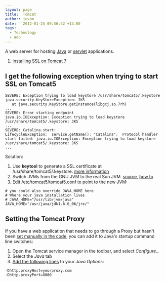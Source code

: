 ```yaml
---
layout: page
title:  Tomcat
author: jevon
date:   2012-01-25 09:56:52 +13:00
tags:
  - Technology
  - Web
---
```


A web server for hosting [Java](Java.md) or [servlet](servlet.md) applications.

1. [Installing SSL on Tomcat 7](Installing_SSL_on_Tomcat_7.md)

## I get the following exception when trying to start SSL on Tomcat5
```
SEVERE: Exception trying to load keystore /usr/share/tomcat5/.keystore
java.security.KeyStoreException: JKS
   at java.security.KeyStore.getInstance(libgcj.so.7rh)
...
SEVERE: Error starting endpoint
java.io.IOException: Exception trying to load keystore /usr/share/tomcat5/.keystore: JKS
...
SEVERE: Catalina.start: 
LifecycleException:  service.getName(): "Catalina";  Protocol handler start failed: java.io.IOException: Exception trying to load keystore /usr/share/tomcat5/.keystore: JKS
...
```

Solution:

1. Use **keytool** to generate a SSL certificate at /usr/share/tomcat5/.keystore. <a href="http://jakarta.apache-korea.org/tomcat/tomcat-5.0-doc/printer/ssl-howto.html">more information</a>
1. Switch JVMs from the GNU JVM to the real Sun JVM. <a href="http://www.mail-archive.com/users@tomcat.apache.org/msg33556.html">source</a>, <a href="http://wiki.centos.org/HowTos/JavaOnCentOS">how to</a>
1. Edit /etc/tomcat5/tomcat5.conf to point to the new JVM:

```
# you could also override JAVA_HOME here
# Where your java installation lives
# JAVA_HOME="/usr/lib/jvm/java"
JAVA_HOME="/usr/java/jdk1.6.0_06/jre/"
```

## Setting the Tomcat Proxy
If you have a web application that needs to go through a Proxy but hasn't been <a href="http://www.javaworld.com/javaworld/javatips/jw-javatip42.html">set manually in the code</a>, you can add it to Java's startup command line switches:

1. Open the Tomcat service manager in the toolbar, and select _Configure..._
1. Select the _Java_ tab
1. <a href="http://www.innovation.ch/java/HTTPClient/getting_started.html">Add the following lines</a> to your _Java Options_:

```
-Dhttp.proxyHost=yourproxy.com
-Dhttp.proxyPort=8080
```
